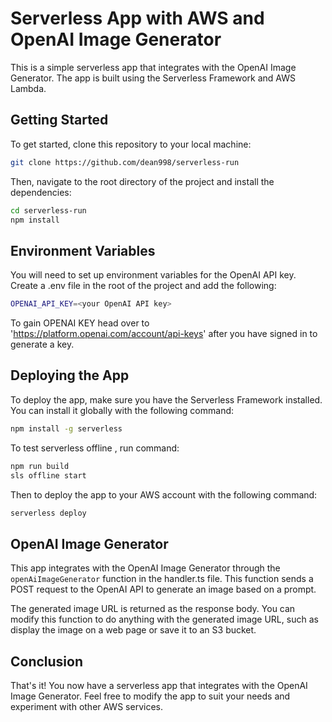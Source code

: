 # Serverless App with AWS and OpenAI Image Generator

This is a simple serverless app that integrates with the OpenAI Image Generator. The app is built using the Serverless Framework and AWS Lambda.

## Getting Started

To get started, clone this repository to your local machine:

```bash
git clone https://github.com/dean998/serverless-run
```

Then, navigate to the root directory of the project and install the dependencies:

```bash
cd serverless-run
npm install
```

## Environment Variables

You will need to set up environment variables for the OpenAI API key. Create a .env file in the root of the project and add the following:

```bash
OPENAI_API_KEY=<your OpenAI API key>
```

To gain OPENAI KEY head over to 'https://platform.openai.com/account/api-keys' after you have signed in to generate a key.

## Deploying the App

To deploy the app, make sure you have the Serverless Framework installed. You can install it globally with the following command:

```bash
npm install -g serverless
```

To test serverless offline , run command:

```bash
npm run build
sls offline start
```

Then to deploy the app to your AWS account with the following command:

```bash
serverless deploy
```

## OpenAI Image Generator

This app integrates with the OpenAI Image Generator through the `openAiImageGenerator` function in the handler.ts file. This function sends a POST request to the OpenAI API to generate an image based on a prompt.

The generated image URL is returned as the response body. You can modify this function to do anything with the generated image URL, such as display the image on a web page or save it to an S3 bucket.

## Conclusion

That's it! You now have a serverless app that integrates with the OpenAI Image Generator. Feel free to modify the app to suit your needs and experiment with other AWS services.
